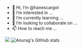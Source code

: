 - 👋 Hi, I’m @hanescargot
- 👀 I’m interested in ...
- 🌱 I’m currently learning ...
- 💞️ I’m looking to collaborate on ...
- 📫 How to reach me ...

<!---
hanescargot/hanescargot is a ✨ special ✨ repository because its `README.md` (this file) appears on your GitHub profile.
You can click the Preview link to take a look at your changes.
--->


<a href="www.naver.com" target="_blank"><img src="https://img.shields.io/badge/Download IN Market-FFFFFF?style=plastic&logo=Flutter&logoColor=02569B"/></a>
![Anurag's GitHub stats](https://github-readme-stats.vercel.app/api?username=hanescargot&show_icons=true&theme=outrun)
